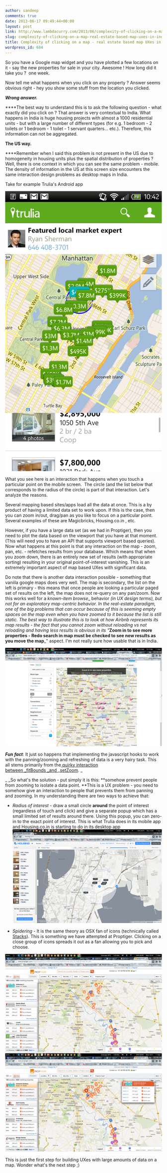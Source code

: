 ```yaml
---
author: sandeep
comments: true
date: 2013-06-17 09:49:44+00:00
layout: post
link: http://www.lambdacurry.com/2013/06/complexity-of-clicking-on-a-map-real-estate-based-map-uxes-in-india/
slug: complexity-of-clicking-on-a-map-real-estate-based-map-uxes-in-india
title: Complexity of clicking on a map - real estate based map UXes in India
wordpress_id: 684
---
```


So you have a Google map widget and you have plotted a few locations on it - say the new properties for sale in your city. Awesome ! How long did it take you ?  one week.

Now tell me what happens when you click on any property ? Answer seems obvious right - hey you show some stuff from the location you clicked.

_**Wrong answer.**_

****The best way to understand this is to ask the following question - what exactly did you click on ? That answer is very contextual to India. What happens in India is huge housing projects with almost a 1000 residential units - but with a large number of different types (for e.g. 1 bedroom - 2 toilets or 1 bedroom - 1 toilet - 1 servant quarters... etc.). Therefore, this information can not be aggregated.

**The US way.**

****Remember when I said this problem is not present in the US due to homogeneity in housing units plus the spatial distribution of properties ? Well, there is one context in which you can see the same problem - mobile. The density of information in the US at this screen size encounters the same interaction design problems as desktop maps in India.

Take for example Trulia's Android app

[![trulia mobile app touch select](/wp-content/uploads/2013/06/2013-06-01_10-42-30.png?w=168)](/wp-content/uploads/2013/06/2013-06-01_10-42-30.png)

What you see here is an interaction that happens when you touch a particular point on the mobile screen.  The circle (and the list below that corresponds to the radius of the circle) is part of that interaction. Let's analyze the reasons.

Several mapping based sites/apps load all the data at once. This is a by product of having a limited data set to work upon. If this is the case, then you can zoom in/out, drag/pan as you like to focus on a particular point. Several examples of these are Magicbricks, Housing.co.in , etc.

However, if you have a large data set (as we had in Proptiger), then you need to plot the data based on the viewport that you have at that moment. (This will need you to have an API that supports viewport based queries). Now what happens at this point is that any interaction on the map - zoom, pan, etc. - refetches results from your database. Which means that when you zoom down, there is an entirely new set of results (with appropriate sorting) resulting in your original point-of-interest vanishing. This is an extremely important aspect of map based UXes with significant data.

Do note that there is another data interaction possible - something that vaniila google maps does very well. The map is secondary, the list on the left is primary - this means that once people are looking a particular paged set of results on the left, the map does not re-query on any pan/zoom. Now this works well for a _known-item browse__ behavior _(in UX design terms), but not for an exploratory map-centric behavior. In the real-estate paradigm, one of the big problems that can occur because of this is seeming empty spaces on the map even when you have zoomed to it because the list is still static. The best way to illustrate this is to look at how Airbnb represents its map results - the fact that you cannot zoom without reloading vs not reloading and having less results is obvious in its "_**Zoom in to see more properties - Redo search in map must be checked to see new results as you move the map**_" aspect. I'm not really sure how usable that is in India.

[![airbnb map UX - reload and zoom](/wp-content/uploads/2013/06/screenshot-from-2013-06-21-170624.png?w=300)](/wp-content/uploads/2013/06/screenshot-from-2013-06-21-170624.png)

_**Fun**_ _**fact**_: It just so happens that implementing the javascript hooks to work with the panning/zooming and refreshing of data is a very hairy task. This all stems primarily from the[ quirky interaction between _fitBounds _and ](http://stackoverflow.com/questions/13777318/set-google-map-zoom-level-after-using-fitbound)_[setZoom](http://stackoverflow.com/questions/13777318/set-google-map-zoom-level-after-using-fitbound). _

_ _So what's the solution - put simply it is this: **somehow prevent people from zooming to isolate a data point. **This is a UX problem - you need to somehow give an interaction to people that prevents them from panning and zooming. In my understanding there are two ways to achieve that:



	
  * _Radius of interest_ - draw a small circle **around** the point of interest (regardless of touch and click) and give a separate popup which has a small limited set of results around there. Using this popup, you can zero-in to the exact point of interest. This is what Trulia does in its mobile app and Housing.co.in is starting to do in its desktop app[![Housing.co.in radius of interest](/wp-content/uploads/2013/06/screenshot-from-2013-06-17-150612.png?w=300)](/wp-content/uploads/2013/06/screenshot-from-2013-06-17-150612.png)

	
  * _Spidering_ - It is the same theory as OSX fan of icons (technically called [Stacks](http://support.apple.com/kb/ht3739)). This is something we have attempted at Proptiger. Clicking on a close group of icons spreads it out as a fan allowing you to pick and choose.


[![Map icons - grouped (before)](/wp-content/uploads/2013/06/screenshot-from-2013-06-17-151050.png?w=300)](/wp-content/uploads/2013/06/screenshot-from-2013-06-17-151050.png) [![map icons spidered view - like stacks](/wp-content/uploads/2013/06/screenshot-from-2013-06-17-151102.png?w=300)](/wp-content/uploads/2013/06/screenshot-from-2013-06-17-151102.png)

This is just the first step for building UXes with large amounts of data on a map. Wonder what's the next step ;)
